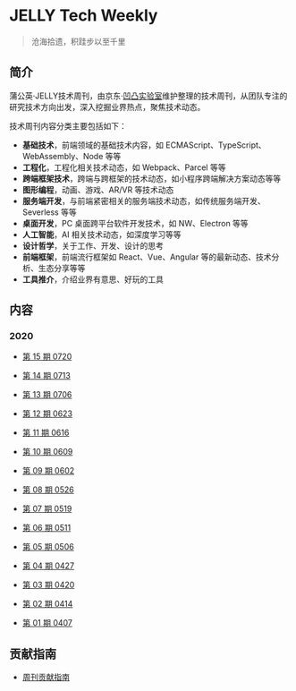 # JELLY Tech Weekly

> 沧海拾遗，积跬步以至千里

## 简介

蒲公英·JELLY技术周刊，由京东·[凹凸实验室](https://aotu.io)维护整理的技术周刊，从团队专注的研究技术方向出发，深入挖掘业界热点，聚焦技术动态。

技术周刊内容分类主要包括如下：

- **基础技术**，前端领域的基础技术内容，如 ECMAScript、TypeScript、WebAssembly、Node 等等
- **工程化**，工程化相关技术动态，如 Webpack、Parcel 等等
- **跨端框架技术**，跨端与跨框架的技术动态，如小程序跨端解决方案动态等等
- **图形编程**，动画、游戏、AR/VR 等技术动态
- **服务端开发**，与前端紧密相关的服务端技术动态，如传统服务端开发、Severless 等等
- **桌面开发**，PC 桌面跨平台软件开发技术，如 NW、Electron 等等
- **人工智能**，AI 相关技术动态，如深度学习等等
- **设计哲学**，关于工作、开发、设计的思考
- **前端框架**，前端流行框架如 React、Vue、Angular 等的最新动态、技术分析、生态分享等等
- **工具推介**，介绍业界有意思、好玩的工具

## 内容

### 2020

- [第 15 期 0720](./articles/15.md)

- [第 14 期 0713](./articles/14.md)

- [第 13 期 0706](./articles/13.md)

- [第 12 期 0623](./articles/12.md)

- [第 11 期 0616](./articles/11.md)

- [第 10 期 0609](./articles/10.md)

- [第 09 期 0602](./articles/09.md)

- [第 08 期 0526](./articles/08.md)

- [第 07 期 0519](./articles/07.md)

- [第 06 期 0511](./articles/06.md)

- [第 05 期 0506](./articles/05.md)

- [第 04 期 0427](./articles/04.md)

- [第 03 期 0420](./articles/03.md)

- [第 02 期 0414](./articles/02.md)

- [第 01 期 0407](./articles/01.md)

## 贡献指南

- [周刊贡献指南](http://3.cn/12dbZQ-x)
